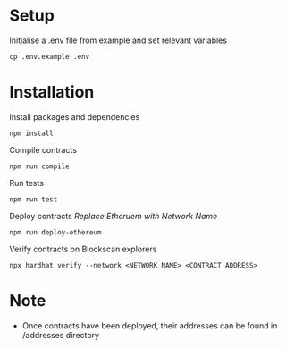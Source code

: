 
# Setup 

Initialise a .env file from example and set relevant variables

```
cp .env.example .env
```

# Installation

Install packages and dependencies 

``` 
npm install 
```

Compile contracts 

```
npm run compile
```

Run tests 

```
npm run test
```

Deploy contracts 
*Replace Etheruem with Network Name*
```
npm run deploy-ethereum
```

Verify contracts on Blockscan explorers

```
npx hardhat verify --network <NETWORK NAME> <CONTRACT ADDRESS>
```

# Note

- Once contracts have been deployed, their addresses can be found in /addresses directory